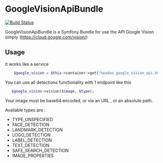GoogleVisionApiBundle
=========

[![Build Status](https://travis-ci.org/Headoo/GoogleVisionApiBundle.svg?branch=master)](https://travis-ci.org/Headoo/GoogleVisionApiBundle)

GoogleVisionApiBundle is a Symfony Bundle for use the API Google Vision simply (https://cloud.google.com/vision/)

## Usage

It works like a service

```php
	$google_vision = $this->container->get('headoo_google_vision_api.helper');
```

You can use all detections functionality with 1 endpoint like this
 ```php
 	$google_vision->vision($image, $type);
 ```
 
 Your image must be base64 encoded, or via an URL , or an absolute path.
 
 Available types are : 
  - TYPE_UNSPECIFIED
  - FACE_DETECTION
  - LANDMARK_DETECTION
  - LOGO_DETECTION
  - LABEL_DETECTION
  - TEXT_DETECTION
  - SAFE_SEARCH_DETECTION
  - IMAGE_PROPERTIES 
